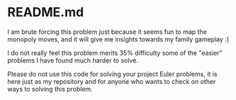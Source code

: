 # README.md

I am brute forcing this problem just because it seems fun to map the monopoly moves, and it will give me insights towards my family gameplay :)

I do not really feel this problem merits 35% difficulty some of the "easier" problems I have found much harder to solve.

Please do not use this code for solving your project Euler problems, it is here just as my repository and for anyone who wants to check on other ways to solving this problem.
